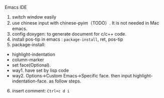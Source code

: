 Emacs IDE

1. switch window easily
2. use chinese input with chinese-pyim（TODO）. It is not needed in Mac emacs.
3. config doxygen: to generate document for c/c++ code.
4. install pos-tip in emacs : `package-install`, ret, pos-tip
5. package-install:
 * highlight-indentation
 * column-marker
 * set face(Optional).
  * way1. have set by lisp code
  * way2. Options->Custom Emacs->Specific face. then input highlight-indentation-face. as follow steps.
6. insert comment: `Ctrl+c d i`


